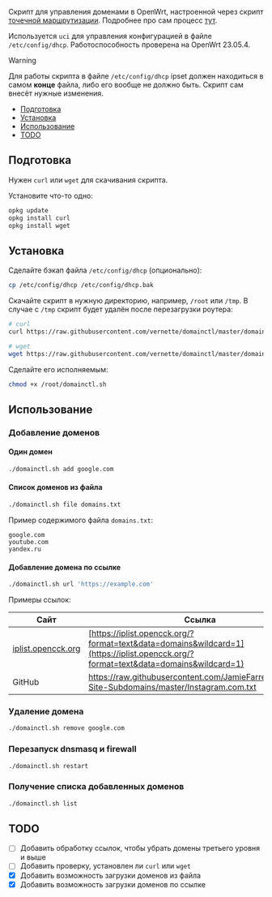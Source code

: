 Скрипт для управления доменами в OpenWrt, настроенной через скрипт [точечной маршрутизации](https://github.com/itdoginfo/domain-routing-openwrt). Подробнее про сам процесс [тут](https://itdog.info/tochechnaya-marshrutizaciya-po-domenam-na-routere-s-openwrt/#%D1%81%D0%B2%D0%BE%D0%B8-%D0%B4%D0%BE%D0%BC%D0%B5%D0%BD%D1%8B).

Используется `uci` для управления конфигурацией в файле `/etc/config/dhcp`.
Работоспособность проверена на OpenWrt 23.05.4.

> [!WARNING]
> Для работы скрипта в файле `/etc/config/dhcp` ipset должен находиться в самом **конце** файла, либо его вообще не должно быть. Скрипт сам внесёт нужные изменения.

- [Подготовка](#подготовка)
- [Установка](#установка)
- [Использование](#использование)
- [TODO](#todo)

## Подготовка

Нужен `curl` или `wget` для скачивания скрипта.

Установите что-то одно:

```sh
opkg update
opkg install curl
opkg install wget
```

## Установка

Сделайте бэкап файла `/etc/config/dhcp` (опционально):

```sh
cp /etc/config/dhcp /etc/config/dhcp.bak
```

Скачайте скрипт в нужную директорию, например, `/root` или `/tmp`. В случае с `/tmp` скрипт будет удалён после перезагрузки роутера:

```sh
# curl
curl https://raw.githubusercontent.com/vernette/domainctl/master/domainctl.sh -o /root/domainctl.sh

# wget
wget https://raw.githubusercontent.com/vernette/domainctl/master/domainctl.sh -O /root/domainctl.sh
```

Сделайте его исполняемым:

```sh
chmod +x /root/domainctl.sh
```

## Использование

### Добавление доменов

#### Один домен

```sh
./domainctl.sh add google.com
```

#### Список доменов из файла

```sh
./domainctl.sh file domains.txt
```

Пример содержимого файла `domains.txt`:

```
google.com
youtube.com
yandex.ru
```

#### Добавление домена по ссылке

```sh
./domainctl.sh url 'https://example.com'
```

Примеры ссылок:

| Сайт                                             | Ссылка                                                                                                                             |
| ------------------------------------------------ | ---------------------------------------------------------------------------------------------------------------------------------- |
| [iplist.opencck.org](https://iplist.opencck.org) | [https://iplist.opencck.org/?format=text&data=domains&wildcard=1](https://iplist.opencck.org/?format=text&data=domains&wildcard=1) |
| GitHub                                           | https://raw.githubusercontent.com/JamieFarrelly/Popular-Site-Subdomains/master/Instagram.com.txt                                   |

### Удаление домена

```sh
./domainctl.sh remove google.com
```

### Перезапуск dnsmasq и firewall

```sh
./domainctl.sh restart
```

### Получение списка добавленных доменов

```sh
./domainctl.sh list
```

## TODO

- [ ] Добавить обработку ссылок, чтобы убрать домены третьего уровня и выше
- [ ] Добавить проверку, установлен ли `curl` или `wget`
- [x] Добавить возможность загрузки доменов из файла
- [x] Добавить возможность загрузки доменов по ссылке
